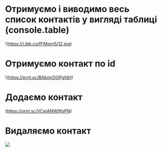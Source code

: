 # Отримуємо і виводимо весь список контактів у вигляді таблиці (console.table)

!(https://i.ibb.co/fFMqrn5/12.jpg)

# Отримуємо контакт по id

!(https://prnt.sc/BAbmrDGPgfdH)

# Додаємо контакт

(https://prnt.sc/VCeiANW9fqPN)

# Видаляємо контакт

![](https://prnt.sc/4GkL201F4trs)
